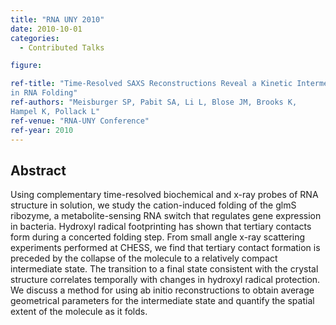 ```yaml
---
title: "RNA UNY 2010"
date: 2010-10-01
categories:
  - Contributed Talks

figure:

ref-title: "Time-Resolved SAXS Reconstructions Reveal a Kinetic Intermediate
in RNA Folding"
ref-authors: "Meisburger SP, Pabit SA, Li L, Blose JM, Brooks K,
Hampel K, Pollack L"
ref-venue: "RNA-UNY Conference"
ref-year: 2010
---
```


## Abstract

Using complementary time-resolved biochemical and x-ray probes of RNA structure in solution, we study the cation-induced folding of the glmS ribozyme, a metabolite-sensing RNA switch that regulates gene expression in bacteria. Hydroxyl radical footprinting has shown that tertiary contacts form during a concerted folding step. From small angle x-ray scattering experiments performed at CHESS, we find that tertiary contact formation is preceded by the collapse of the molecule to a relatively compact intermediate state. The transition to a final state consistent with the crystal structure correlates temporally with changes in hydroxyl radical protection. We discuss a method for using ab initio reconstructions to obtain average geometrical parameters for the intermediate state and quantify the spatial extent of the molecule as it folds. 
